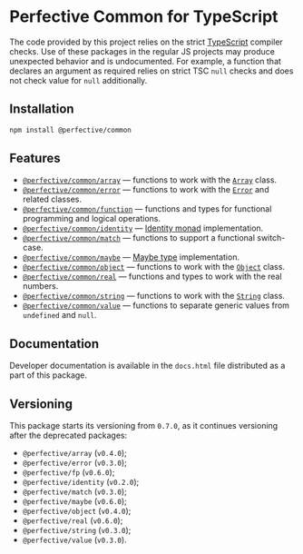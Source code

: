 # Perfective Common for TypeScript

The code provided by this project relies on the strict [TypeScript](http://typescriptlang.org) compiler checks.
Use of these packages in the regular JS projects may produce unexpected behavior and is undocumented.
For example,
a function that declares an argument as required relies on strict TSC `null` checks
and does not check value for `null` additionally.

## Installation

```bash
npm install @perfective/common
```

## Features

-   [`@perfective/common/array`](https://github.com/perfective/ts.common/tree/master/src/array)
    — functions to work with the
    [`Array`](https://developer.mozilla.org/en-US/docs/Web/JavaScript/Reference/Global_Objects/Array) class.
-   [`@perfective/common/error`](https://github.com/perfective/ts.common/tree/master/src/error)
    — functions to work with the
    [`Error`](https://developer.mozilla.org/en-US/docs/Web/JavaScript/Reference/Global_Objects/Error)
    and related classes.
-   [`@perfective/common/function`](https://github.com/perfective/ts.common/tree/master/src/function)
    — functions and types for functional programming and logical operations.
-   [`@perfective/common/identity`](https://github.com/perfective/ts.common/tree/master/src/identity)
    — [Identity monad](<https://en.wikipedia.org/wiki/Monad_(functional_programming)#Identity_monad>) implementation.
-   [`@perfective/common/match`](https://github.com/perfective/ts.common/tree/master/src/match)
    — functions to support a functional switch-case.
-   [`@perfective/common/maybe`](https://github.com/perfective/ts.common/tree/master/src/maybe)
    — [Maybe type](https://en.wikipedia.org/wiki/Option_type) implementation.
-   [`@perfective/common/object`](https://github.com/perfective/ts.common/tree/master/src/object)
    — functions to work with the
    [`Object`](https://developer.mozilla.org/en-US/docs/Web/JavaScript/Reference/Global_Objects/Object) class.
-   [`@perfective/common/real`](https://github.com/perfective/ts.common/tree/master/src/real)
    — functions and types to work with the real numbers.
-   [`@perfective/common/string`](https://github.com/perfective/ts.common/tree/master/src/string)
    — functions to work with the
    [`String`](https://developer.mozilla.org/en-US/docs/Web/JavaScript/Reference/Global_Objects/String) class.
-   [`@perfective/common/value`](https://github.com/perfective/ts.common/tree/master/src/value)
    — functions to separate generic values from `undefined` and `null`.

## Documentation

Developer documentation is available in the `docs.html` file distributed as a part of this package.

## Versioning

This package starts its versioning from `0.7.0`,
as it continues versioning after the deprecated packages:

-   `@perfective/array` (`v0.4.0`);
-   `@perfective/error` (`v0.3.0`);
-   `@perfective/fp` (`v0.6.0`);
-   `@perfective/identity` (`v0.2.0`);
-   `@perfective/match` (`v0.3.0`);
-   `@perfective/maybe` (`v0.6.0`);
-   `@perfective/object` (`v0.4.0`);
-   `@perfective/real` (`v0.6.0`);
-   `@perfective/string` (`v0.3.0`);
-   `@perfective/value` (`v0.3.0`).
